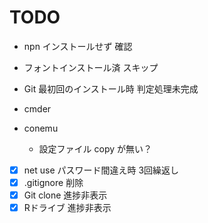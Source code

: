 # TODO

- npn インストールせず 確認
- フォントインストール済 スキップ
- Git 最初回のインストール時 判定処理未完成

- cmder
- conemu
  - 設定ファイル copy が無い？

- [x] net use パスワード間違え時 3回繰返し
- [x] .gitignore 削除
- [x] Git clone 進捗非表示
- [x] Rドライブ 進捗非表示

